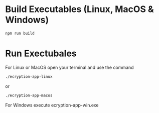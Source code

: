 # Build Executables (Linux, MacOS & Windows)

```bash
npm run build
```

# Run Exectubales

For Linux or MacOS open your terminal and use the command

```bash
./ecryption-app-linux
```

or 

```bash
./ecryption-app-macos
```

For Windows execute ecryption-app-win.exe